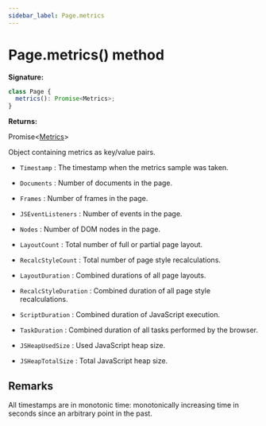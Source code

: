 ```yaml
---
sidebar_label: Page.metrics
---
```


# Page.metrics() method

**Signature:**

```typescript
class Page {
  metrics(): Promise<Metrics>;
}
```

**Returns:**

Promise&lt;[Metrics](./puppeteer.metrics.md)&gt;

Object containing metrics as key/value pairs.

- `Timestamp` : The timestamp when the metrics sample was taken.

- `Documents` : Number of documents in the page.

- `Frames` : Number of frames in the page.

- `JSEventListeners` : Number of events in the page.

- `Nodes` : Number of DOM nodes in the page.

- `LayoutCount` : Total number of full or partial page layout.

- `RecalcStyleCount` : Total number of page style recalculations.

- `LayoutDuration` : Combined durations of all page layouts.

- `RecalcStyleDuration` : Combined duration of all page style recalculations.

- `ScriptDuration` : Combined duration of JavaScript execution.

- `TaskDuration` : Combined duration of all tasks performed by the browser.

- `JSHeapUsedSize` : Used JavaScript heap size.

- `JSHeapTotalSize` : Total JavaScript heap size.

## Remarks

All timestamps are in monotonic time: monotonically increasing time in seconds since an arbitrary point in the past.
